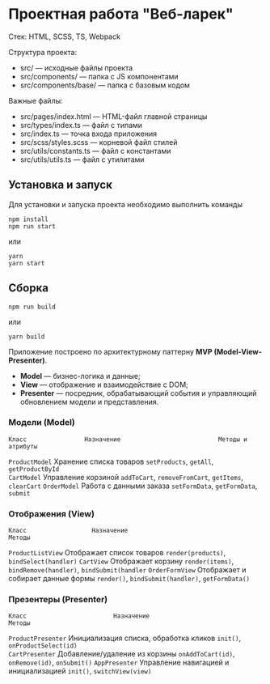 # Проектная работа "Веб-ларек"

Стек: HTML, SCSS, TS, Webpack

Структура проекта:
- src/ — исходные файлы проекта
- src/components/ — папка с JS компонентами
- src/components/base/ — папка с базовым кодом

Важные файлы:
- src/pages/index.html — HTML-файл главной страницы
- src/types/index.ts — файл с типами
- src/index.ts — точка входа приложения
- src/scss/styles.scss — корневой файл стилей
- src/utils/constants.ts — файл с константами
- src/utils/utils.ts — файл с утилитами

## Установка и запуск
Для установки и запуска проекта необходимо выполнить команды

```
npm install
npm run start
```

или

```
yarn
yarn start
```
## Сборка

```
npm run build
```

или

```
yarn build
```
Приложение построено по архитектурному паттерну **MVP (Model-View-Presenter)**.  

- **Model** — бизнес-логика и данные;
- **View** — отображение и взаимодействие с DOM;
- **Presenter** — посредник, обрабатывающий события и управляющий обновлением модели и представления.

### Модели (Model)

    Класс                Назначение                           Методы и атрибуты                           
 `ProductModel`  Хранение списка товаров             `setProducts`, `getAll`, `getProductById`   
 `CartModel`     Управление корзиной                 `addToCart`, `removeFromCart`, `getItems`, `clearCart` 
 `OrderModel`    Работа с данными заказа             `setFormData`, `getFormData`, `submit`      

 ### Отображения (View)

    Класс                  Назначение                                          Методы                                   
 `ProductListView`  Отображает список товаров               `render(products)`, `bindSelect(handler)` 
 `CartView`         Отображает корзину                      `render(items)`, `bindRemove(handler)`, `bindSubmit(handler` 
 `OrderFormView`    Отображает и собирает данные формы      `render()`, `bindSubmit(handler)`, `getFormData()` 

 ###  Презентеры (Presenter)

    Класс                        Назначение                             Методы                                        
 `ProductPresenter`  Инициализация списка, обработка кликов  `init()`, `onProductSelect(id)`               
 `CartPresenter`     Добавление/удаление из корзины          `onAddToCart(id)`, `onRemove(id)`, `onSubmit()` 
 `AppPresenter`      Управление навигацией и инициализацией  `init()`, `switchView(view)`                  
